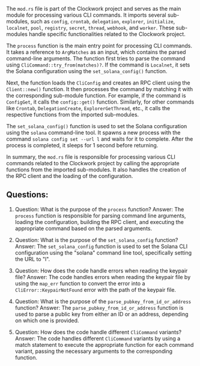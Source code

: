 The `mod.rs` file is part of the Clockwork project and serves as the main module for processing various CLI commands. It imports several sub-modules, such as `config`, `crontab`, `delegation`, `explorer`, `initialize`, `localnet`, `pool`, `registry`, `secret`, `thread`, `webhook`, and `worker`. These sub-modules handle specific functionalities related to the Clockwork project.

The `process` function is the main entry point for processing CLI commands. It takes a reference to `ArgMatches` as an input, which contains the parsed command-line arguments. The function first tries to parse the command using `CliCommand::try_from(matches)?`. If the command is `Localnet`, it sets the Solana configuration using the `set_solana_config()` function.

Next, the function loads the `CliConfig` and creates an RPC client using the `Client::new()` function. It then processes the command by matching it with the corresponding sub-module function. For example, if the command is `ConfigGet`, it calls the `config::get()` function. Similarly, for other commands like `Crontab`, `DelegationCreate`, `ExplorerGetThread`, etc., it calls the respective functions from the imported sub-modules.

The `set_solana_config()` function is used to set the Solana configuration using the `solana` command-line tool. It spawns a new process with the command `solana config set --url l` and waits for it to complete. After the process is completed, it sleeps for 1 second before returning.

In summary, the `mod.rs` file is responsible for processing various CLI commands related to the Clockwork project by calling the appropriate functions from the imported sub-modules. It also handles the creation of the RPC client and the loading of the configuration.
## Questions: 
 1. Question: What is the purpose of the `process` function?
   Answer: The `process` function is responsible for parsing command line arguments, loading the configuration, building the RPC client, and executing the appropriate command based on the parsed arguments.

2. Question: What is the purpose of the `set_solana_config` function?
   Answer: The `set_solana_config` function is used to set the Solana CLI configuration using the "solana" command line tool, specifically setting the URL to "l".

3. Question: How does the code handle errors when reading the keypair file?
   Answer: The code handles errors when reading the keypair file by using the `map_err` function to convert the error into a `CliError::KeypairNotFound` error with the path of the keypair file.

4. Question: What is the purpose of the `parse_pubkey_from_id_or_address` function?
   Answer: The `parse_pubkey_from_id_or_address` function is used to parse a public key from either an ID or an address, depending on which one is provided.

5. Question: How does the code handle different `CliCommand` variants?
   Answer: The code handles different `CliCommand` variants by using a match statement to execute the appropriate function for each command variant, passing the necessary arguments to the corresponding function.
    